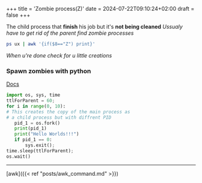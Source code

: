 +++
title = 'Zombie process(Z)'
date = 2024-07-22T09:10:24+02:00
draft = false
+++

The child process that **finish** his job but it's **not being cleaned** 
*Ussualy have to get rid of the parent*
*find zombie processes*

```bash
ps ux | awk '{if($8=="Z") print}'
```
*When u're done check for u little creations*



### Spawn zombies with python 
[Docs](https://medium.com/naukri-engineering/creating-troubleshooting-the-zombie-process-in-python-f4d89c46a85a)
```python
import os, sys, time
ttlForParent = 60;
for i in range(0, 10):
# This creates the copy of the main process as 
# a child process but with diffrent PID 
   pid_1 = os.fork()
   print(pid_1)
   print("Hello Worlds!!!")
   if pid_1 == 0:
       sys.exit();
time.sleep(ttlForParent);
os.wait()
```


--- 
[awk]({{< ref "posts/awk_command.md" >}})
